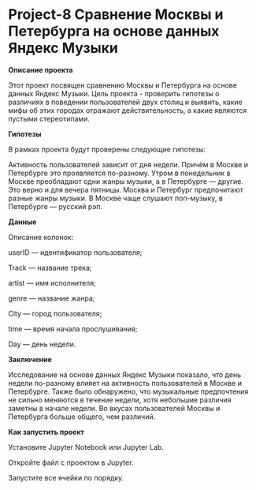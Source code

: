 # Project-8 Сравнение Москвы и Петербурга на основе данных Яндекс Музыки

**Описание проекта**

Этот проект посвящен сравнению Москвы и Петербурга на основе данных Яндекс Музыки. Цель проекта - проверить гипотезы о различиях в поведении пользователей двух столиц и выявить, какие мифы об этих городах отражают действительность, а какие являются пустыми стереотипами.

**Гипотезы**

В рамках проекта будут проверены следующие гипотезы:

Активность пользователей зависит от дня недели. Причём в Москве и Петербурге это проявляется по-разному.
Утром в понедельник в Москве преобладают одни жанры музыки, а в Петербурге — другие. Это верно и для вечера пятницы.
Москва и Петербург предпочитают разные жанры музыки. В Москве чаще слушают поп-музыку, в Петербурге — русский рэп.

**Данные**

Описание колонок:

userID — идентификатор пользователя;

Track — название трека;

artist — имя исполнителя;

genre — название жанра;

City — город пользователя;

time — время начала прослушивания;

Day — день недели.

**Заключение**

Исследование на основе данных Яндекс Музыки показало, что день недели по-разному влияет на активность пользователей в Москве и Петербурге. Также было обнаружено, что музыкальные предпочтения не сильно меняются в течение недели, хотя небольшие различия заметны в начале недели. Во вкусах пользователей Москвы и Петербурга больше общего, чем различий.

**Как запустить проект**

Установите Jupyter Notebook или Jupyter Lab.

Откройте файл с проектом в Jupyter.

Запустите все ячейки по порядку.
